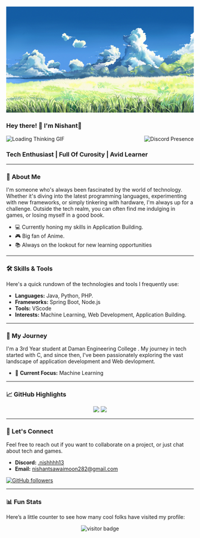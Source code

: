 <div align="center">
    <!-- Add a unique banner or an introductory phrase here -->
    <!-- ![](https://example.com/your-banner.png) -->
</div>

![Preview](./images/picture2.jpg)

### Hey there! 👋 I'm Nishant🍊 
<div style="display: flex; align-items: center; justify-content: space-between;">
    <img src="https://media1.tenor.com/m/mG4E8oJCI2gAAAAC/loading-thinking.gif" alt="Loading Thinking GIF" style="max-width: 45%; margin-right: 20px;"">
    <img src="https://lanyard.cnrad.dev/api/1003993935800189008" alt="Discord Presence" style="max-width: 45%;">
</div>

### **Tech Enthusiast | Full Of Curosity | Avid Learner**

---

### 🌟 **About Me**

I'm someone who's always been fascinated by the world of technology. Whether it's diving into the latest programming languages, experimenting with new frameworks, or simply tinkering with hardware, I'm always up for a challenge. Outside the tech realm, you can often find me indulging in games, or losing myself in a good book.

- 💻 Currently honing my skills in Application Building.
- 🎮 Big fan of Anime.
- 📚 Always on the lookout for new learning opportunities

---

### 🛠 **Skills & Tools**

Here's a quick rundown of the technologies and tools I frequently use:

- **Languages:** Java, Python, PHP.
- **Frameworks:** Spring Boot, Node.js
- **Tools:** VScode
- **Interests:** Machine Learning, Web Development, Application Building.

---

### 🚀 **My Journey**

I'm a 3rd Year student at Daman Engineering College . My journey in tech started with C, and since then, I've been passionately exploring the vast landscape of application development and Web devlopment. 

- 🌱 **Current Focus:** Machine Learning
  
---

### 📈 **GitHub Highlights**

<p align="center"><img width="50%" src="https://github-readme-stats.vercel.app/api?username=tadano13&show_icons=true&count_private=true&theme=react&hide_border=true&bg_color=0D1117"/> <img width="45%" src="https://github-readme-stats.vercel.app/api/top-langs/?username=tadano13&show_icons=true&count_private=true&theme=react&hide_border=true&bg_color=0D1117&layout=compact"/>
</p>

---

### 💬 **Let's Connect**

Feel free to reach out if you want to collaborate on a project, or just chat about tech and games.

- **Discord:** [.nishhhh13](https://discord.com/users/1003993935800189008)
- **Email:** [nishantsawaimoon282@gmail.com](mailto:nishantsawaimoon282@gmail.com)

[![GitHub followers](https://img.shields.io/github/followers/tadano13?style=social)](https://github.com/tadano13)

---

### 📊 **Fun Stats**

Here’s a little counter to see how many cool folks have visited my profile:

<p align="center">
    <img src="https://visitor-badge.glitch.me/badge?page_id=tadano13.visitor-badge" alt="visitor badge"/>
</p>
